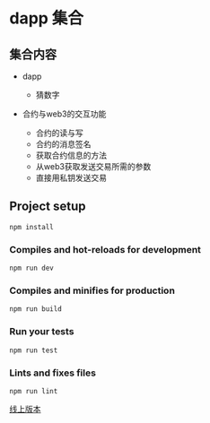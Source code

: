 # dapp 集合

## 集合内容

* dapp
	* 猜数字
	
* 合约与web3的交互功能
	* 合约的读与写
	* 合约的消息签名
	* 获取合约信息的方法
	* 从web3获取发送交易所需的参数
	* 直接用私钥发送交易

## Project setup
```
npm install
```

### Compiles and hot-reloads for development
```
npm run dev
```

### Compiles and minifies for production
```
npm run build
```

### Run your tests
```
npm run test
```

### Lints and fixes files
```
npm run lint
```

[线上版本](http://blog.junezhu.top/dapp-fun-test/)
